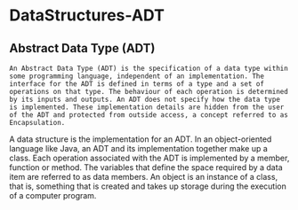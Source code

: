 # DataStructures-ADT
## Abstract Data Type (ADT)
	An Abstract Data Type (ADT) is the specification of a data type within some programming language, independent of an implementation. The interface for the ADT is defined in terms of a type and a set of operations on that type. The behaviour of each operation is determined by its inputs and outputs. An ADT does not specify how the data type is implemented. These implementation details are hidden from the user of the ADT and protected from outside access, a concept referred to as Encapsulation.

A data structure is the implementation for an ADT. In an object-oriented language like Java, an ADT and its implementation together make up a class. Each operation associated with the ADT is implemented by a member, function or method. The variables that define the space required by a data item are referred to as data members. An object is an instance of a class, that is, something that is created and takes up storage during the execution of a computer program.
